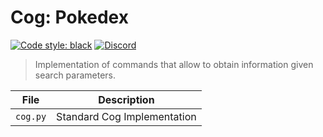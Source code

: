 # Cog: Pokedex

[![Code style: black](https://img.shields.io/badge/code%20style-black-000000.svg?style=for-the-badge)](https://github.com/psf/black)
[![Discord](https://img.shields.io/discord/719343092963999804?color=%235865F2&label=Server&logo=discord&logoColor=white&style=for-the-badge)](https://discord.gg/CENcTvnarE)

> Implementation of commands that allow to obtain information given search parameters.

|   File   |        Description          |
|----------|-----------------------------|
| `cog.py` | Standard Cog Implementation |
